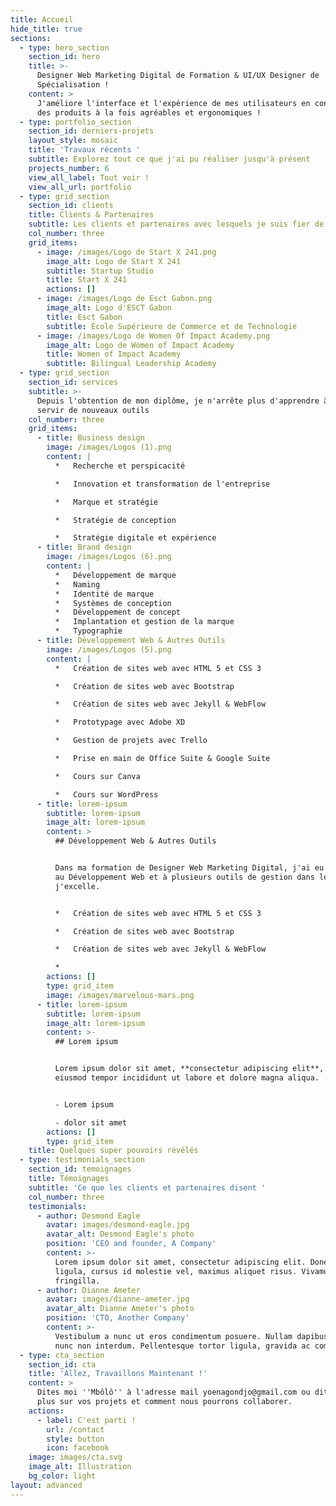 ```yaml
---
title: Accueil
hide_title: true
sections:
  - type: hero_section
    section_id: hero
    title: >-
      Designer Web Marketing Digital de Formation & UI/UX Designer de
      Spécialisation !
    content: >
      J'améliore l'interface et l'expérience de mes utilisateurs en concevant
      des produits à la fois agréables et ergonomiques !
  - type: portfolio_section
    section_id: derniers-projets
    layout_style: mosaic
    title: 'Travaux récents '
    subtitle: Explorez tout ce que j'ai pu réaliser jusqu'à présent
    projects_number: 6
    view_all_label: Tout voir !
    view_all_url: portfolio
  - type: grid_section
    section_id: clients
    title: Clients & Partenaires
    subtitle: Les clients et partenaires avec lesquels je suis fier de travailler
    col_number: three
    grid_items:
      - image: /images/Logo de Start X 241.png
        image_alt: Logo de Start X 241
        subtitle: Startup Studio
        title: Start X 241
        actions: []
      - image: /images/Logo de Esct Gabon.png
        image_alt: Logo d'ESCT Gabon
        title: Esct Gabon
        subtitle: École Supérieure de Commerce et de Technologie
      - image: /images/Logo de Women Of Impact Academy.png
        image_alt: Logo de Women of Impact Academy
        title: Women of Impact Academy
        subtitle: Bilingual Leadership Academy
  - type: grid_section
    section_id: services
    subtitle: >-
      Depuis l'obtention de mon diplôme, je n'arrête plus d'apprendre à me
      servir de nouveaux outils
    col_number: three
    grid_items:
      - title: Business design
        image: /images/Logos (1).png
        content: |
          *   Recherche et perspicacité

          *   Innovation et transformation de l'entreprise 

          *   Marque et stratégie

          *   Stratégie de conception

          *   Stratégie digitale et expérience
      - title: Brand design
        image: /images/Logos (6).png
        content: |
          *   Développement de marque
          *   Naming
          *   Identité de marque
          *   Systèmes de conception
          *   Développement de concept
          *   Implantation et gestion de la marque
          *   Typographie 
      - title: Développement Web & Autres Outils
        image: /images/Logos (5).png
        content: |
          *   Création de sites web avec HTML 5 et CSS 3

          *   Création de sites web avec Bootstrap

          *   Création de sites web avec Jekyll & WebFlow

          *   Prototypage avec Adobe XD

          *   Gestion de projets avec Trello

          *   Prise en main de Office Suite & Google Suite

          *   Cours sur Canva

          *   Cours sur WordPress
      - title: lorem-ipsum
        subtitle: lorem-ipsum
        image_alt: lorem-ipsum
        content: >
          ## Développement Web & Autres Outils


          Dans ma formation de Designer Web Marketing Digital, j'ai eu à toucher
          au Développement Web et à plusieurs outils de gestion dans lesquels
          j'excelle.


          *   Création de sites web avec HTML 5 et CSS 3

          *   Création de sites web avec Bootstrap

          *   Création de sites web avec Jekyll & WebFlow

          *
        actions: []
        type: grid_item
        image: /images/marvelous-mars.png
      - title: lorem-ipsum
        subtitle: lorem-ipsum
        image_alt: lorem-ipsum
        content: >-
          ## Lorem ipsum


          Lorem ipsum dolor sit amet, **consectetur adipiscing elit**, sed do
          eiusmod tempor incididunt ut labore et dolore magna aliqua.


          - Lorem ipsum

          - dolor sit amet
        actions: []
        type: grid_item
    title: Quelques super pouvoirs révélés
  - type: testimonials_section
    section_id: temoignages
    title: Témoignages
    subtitle: 'Ce que les clients et partenaires disent '
    col_number: three
    testimonials:
      - author: Desmond Eagle
        avatar: images/desmond-eagle.jpg
        avatar_alt: Desmond Eagle's photo
        position: 'CEO and founder, A Company'
        content: >-
          Lorem ipsum dolor sit amet, consectetur adipiscing elit. Donec nisl
          ligula, cursus id molestie vel, maximus aliquet risus. Vivamus in nibh
          fringilla.
      - author: Dianne Ameter
        avatar: images/dianne-ameter.jpg
        avatar_alt: Dianne Ameter's photo
        position: 'CTO, Another Company'
        content: >-
          Vestibulum a nunc ut eros condimentum posuere. Nullam dapibus quis
          nunc non interdum. Pellentesque tortor ligula, gravida ac commodo eu.
  - type: cta_section
    section_id: cta
    title: 'Allez, Travaillons Maintenant !'
    content: >
      Dites moi ''Mbôlô'' à l'adresse mail yoenagondjo@gmail.com ou dites moi
      plus sur vos projets et comment nous pourrons collaborer.
    actions:
      - label: C'est parti !
        url: /contact
        style: button
        icon: facebook
    image: images/cta.svg
    image_alt: Illustration
    bg_color: light
layout: advanced
---
```

